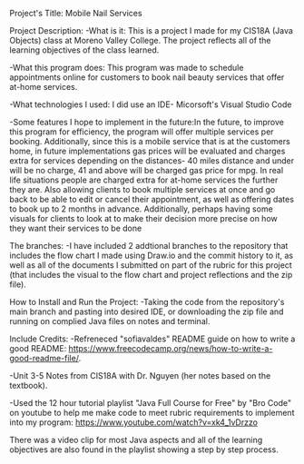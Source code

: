Project's Title: Mobile Nail Services 

Project Description:
-What is it: This is a project I made for my CIS18A (Java Objects) class at Moreno Valley College. The project reflects all of the learning objectives of the class learned. 

-What this program does: This program was made to schedule appointments online for customers to book nail beauty services that offer at-home services. 

-What technologies I used: I did use an IDE- Micorsoft's Visual Studio Code 

-Some features I hope to implement in the future:In the future, to improve this program for efficiency, the program will offer multiple services per booking. Additionally, since this is a mobile service that is at the customers home, in future implementations gas prices will be evaluated and charges extra for services depending on the distances- 40 miles distance and under will be no charge, 41 and above will be charged gas price for mpg. In real life situations people are charged extra for at-home services the further they are. Also allowing clients to book multiple services at once and go back to be able to edit or cancel their appointment, as well as offering dates to book up to 2 months in advance. Additionally, perhaps having some visuals for clients to look at to make their decision more precise on how they want their services to be done 

The branches:
-I have included 2 addtional branches to the repository that includes the flow chart I made using Draw.io and the commit history to it,
as well as all of the documents I submitted on part of the rubric for this project
(that includes the visual to the flow chart and project reflections and the zip file). 

How to Install and Run the Project: 
-Taking the code from the repository's main branch and pasting into desired IDE, or downloading the zip file and running on complied Java files on notes and terminal. 

Include Credits: 
-Refreneced "sofiavaldes" README guide on how to write a good README: https://www.freecodecamp.org/news/how-to-write-a-good-readme-file/.

-Unit 3-5 Notes from CIS18A with Dr. Nguyen (her notes based on the textbook).

-Used the 12 hour tutorial playlist "Java Full Course for Free" by "Bro Code" on youtube to help me make code to meet rubric requirements to implement into my program: 
https://www.youtube.com/watch?v=xk4_1vDrzzo 

There was a video clip for most Java aspects and all of the learning objectives are also found in the playlist showing a step by step process. 
